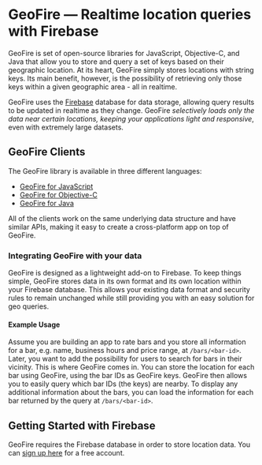 # GeoFire — Realtime location queries with Firebase

GeoFire is set of open-source libraries for JavaScript, Objective-C, and Java that allow you
to store and query a set of keys based on their geographic location. At its heart, GeoFire
simply stores locations with string keys. Its main benefit, however, is the possibility of
retrieving only those keys within a given geographic area - all in realtime.

GeoFire uses the [Firebase](https://www.firebase.com/?utm_source=geofire) database for data storage,
allowing query results to be updated in realtime as they change. GeoFire *selectively
loads only the data near certain locations, keeping your applications light and responsive*,
even with extremely large datasets.

## GeoFire Clients

The GeoFire library is available in three different languages:

* [GeoFire for JavaScript](https://github.com/firebase/geofire-js)
* [GeoFire for Objective-C](https://github.com/firebase/geofire-objc)
* [GeoFire for Java](https://github.com/firebase/geofire-java)

All of the clients work on the same underlying data structure and have similar APIs, making
it easy to create a cross-platform app on top of GeoFire.

### Integrating GeoFire with your data

GeoFire is designed as a lightweight add-on to Firebase. To keep things simple, GeoFire stores data
in its own format and its own location within your Firebase database. This allows your existing data format
and security rules to remain unchanged while still providing you with an easy solution for geo
queries.

#### Example Usage

Assume you are building an app to rate bars and you store all information for a bar, e.g. name,
business hours and price range, at `/bars/<bar-id>`. Later, you want to add the possibility for
users to search for bars in their vicinity. This is where GeoFire comes in. You can store the
location for each bar using GeoFire, using the bar IDs as GeoFire keys. GeoFire then allows you to
easily query which bar IDs (the keys) are nearby. To display any additional information about the
bars, you can load the information for each bar returned by the query at `/bars/<bar-id>`.

## Getting Started with Firebase

GeoFire requires the Firebase database in order to store location data. You can
[sign up here](https://www.firebase.com/signup/?utm_source=geofire) for a free account.
